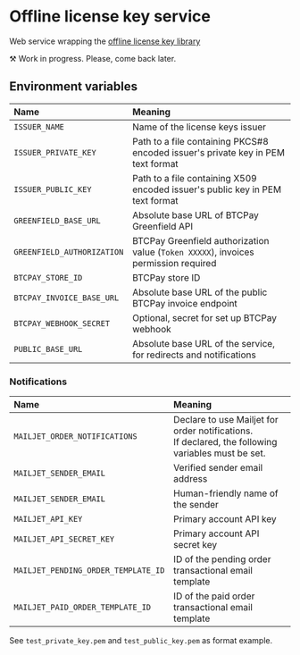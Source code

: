 # Offline license key service

Web service wrapping the [offline license key library](https://github.com/Radiokot/offline-license-key)

⚒ Work in progress. Please, come back later.

## Environment variables

| Name                       | Meaning                                                                             |                                                                          
|:---------------------------|:------------------------------------------------------------------------------------|
| `ISSUER_NAME`              | Name of the license keys issuer                                                     |                                                  |
| `ISSUER_PRIVATE_KEY`       | Path to a file containing PKCS#8 encoded issuer's private key in PEM text format    |
| `ISSUER_PUBLIC_KEY`        | Path to a file containing X509 encoded issuer's public key in PEM text format       |
| `GREENFIELD_BASE_URL`      | Absolute base URL of BTCPay Greenfield API                                          |
| `GREENFIELD_AUTHORIZATION` | BTCPay Greenfield authorization value (`Token XXXXX`), invoices permission required |
| `BTCPAY_STORE_ID`          | BTCPay store ID                                                                     |
| `BTCPAY_INVOICE_BASE_URL`  | Absolute base URL of the public BTCPay invoice endpoint                             |
| `BTCPAY_WEBHOOK_SECRET`    | Optional, secret for set up BTCPay webhook                                          |
| `PUBLIC_BASE_URL`          | Absolute base URL of the service, for redirects and notifications                   |

### Notifications

| Name                                | Meaning                                                                                                |                                                                          
|:------------------------------------|:-------------------------------------------------------------------------------------------------------|
| `MAILJET_ORDER_NOTIFICATIONS`       | Declare to use Mailjet for order notifications. <br/>If declared, the following variables must be set. |                                                  |
| `MAILJET_SENDER_EMAIL`              | Verified sender email address                                                                          |                                                  |
| `MAILJET_SENDER_EMAIL`              | Human-friendly name of the sender                                                                      |                                                  |
| `MAILJET_API_KEY`                   | Primary account API key                                                                                |                                                  |
| `MAILJET_API_SECRET_KEY`            | Primary account API secret key                                                                         |                                                  |
| `MAILJET_PENDING_ORDER_TEMPLATE_ID` | ID of the pending order transactional email template                                                   |                                                  |
| `MAILJET_PAID_ORDER_TEMPLATE_ID`    | ID of the paid order transactional email template                                                      |                                                  |

See `test_private_key.pem` and `test_public_key.pem` as format example. 
